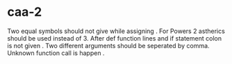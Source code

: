 # caa-2

Two equal symbols should not give while assigning .
For Powers 2 astherics should be used instead of 3.
After def  function  lines and if statement colon is not given .
Two different arguments should be seperated by comma.
Unknown function call is happen .


